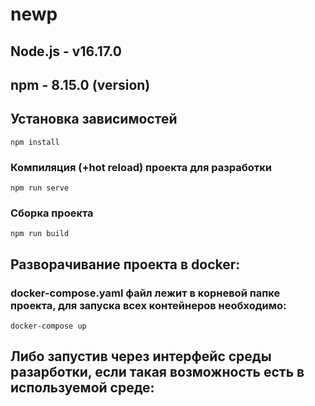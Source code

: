# newp
## Node.js - v16.17.0
## npm - 8.15.0 (version)
## Установка зависимостей
```
npm install
```
 
### Компиляция (+hot reload) проекта для разработки
```
npm run serve
```

### Сборка проекта
```
npm run build
```

## Разворачивание проекта в docker:
### docker-compose.yaml файл лежит в корневой папке проекта, для запуска всех контейнеров необходимо: 
```
docker-compose up
```
## Либо запустив через интерфейс среды разарботки, если такая возможность есть в используемой среде:


